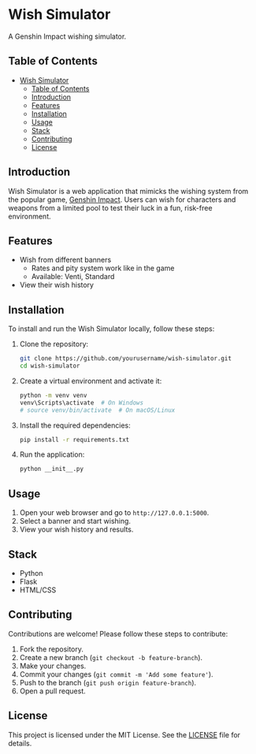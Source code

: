 # Wish Simulator

A Genshin Impact wishing simulator.

## Table of Contents

- [Wish Simulator](#wish-simulator)
  - [Table of Contents](#table-of-contents)
  - [Introduction](#introduction)
  - [Features](#features)
  - [Installation](#installation)
  - [Usage](#usage)
  - [Stack](#stack)
  - [Contributing](#contributing)
  - [License](#license)

## Introduction

Wish Simulator is a web application that mimicks the wishing system from the popular game, [Genshin Impact](https://genshin.hoyoverse.com/). Users can wish for characters and weapons from a limited pool to test their luck in a fun, risk-free environment.

## Features

- Wish from different banners
  - Rates and pity system work like in the game
  - Available: Venti, Standard
- View their wish history

## Installation

To install and run the Wish Simulator locally, follow these steps:

1. Clone the repository:

    ```sh
    git clone https://github.com/yourusername/wish-simulator.git
    cd wish-simulator
    ```

2. Create a virtual environment and activate it:

    ```sh
    python -m venv venv
    venv\Scripts\activate  # On Windows
    # source venv/bin/activate  # On macOS/Linux
    ```

3. Install the required dependencies:

    ```sh
    pip install -r requirements.txt
    ```

4. Run the application:

    ```sh
    python __init__.py
    ```

## Usage

1. Open your web browser and go to `http://127.0.0.1:5000`.
2. Select a banner and start wishing.
3. View your wish history and results.

## Stack

- Python
- Flask
- HTML/CSS

## Contributing

Contributions are welcome! Please follow these steps to contribute:

1. Fork the repository.
2. Create a new branch (`git checkout -b feature-branch`).
3. Make your changes.
4. Commit your changes (`git commit -m 'Add some feature'`).
5. Push to the branch (`git push origin feature-branch`).
6. Open a pull request.

## License

This project is licensed under the MIT License. See the [LICENSE](LICENSE) file for details.
